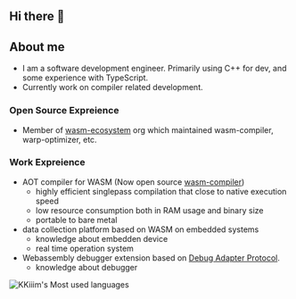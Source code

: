 ## Hi there 👋

## About me

- I am a software development engineer. Primarily using C++ for dev, and some experience with TypeScript.
- Currently work on compiler related development.

### Open Source Expreience

- Member of [wasm-ecosystem](https://github.com/wasm-ecosystem/) org which maintained wasm-compiler, warp-optimizer, etc.

### Work Expreience

- AOT compiler for WASM (Now open source [wasm-compiler](https://github.com/wasm-ecosystem/wasm-compiler))
  - highly efficient singlepass compilation that close to native execution speed 
  - low resource consumption both in RAM usage and binary size
  - portable to bare metal
- data collection platform based on WASM on embedded systems
  - knowledge about embedden device
  - real time operation system
- Webassembly debugger extension based on [Debug Adapter Protocol](https://microsoft.github.io/debug-adapter-protocol/overview).
  - knowledge about debugger


![KKiiim's Most used languages](https://github-readme-stats.vercel.app/api/top-langs?username=KKiiim&layout=compact&hide_border=true&langs_count=10)
